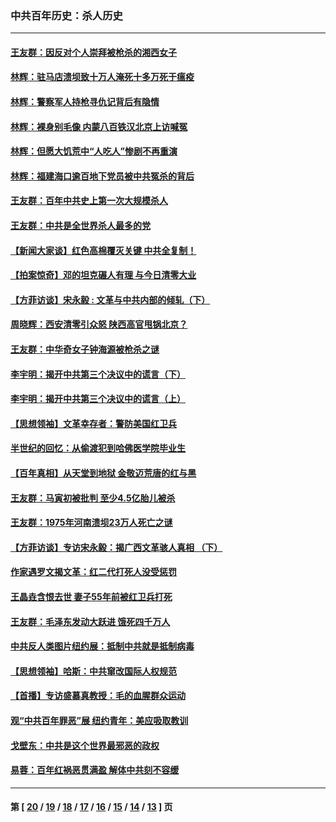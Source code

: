 ### 中共百年历史：杀人历史
---
#### [王友群：因反对个人崇拜被枪杀的湘西女子](../../pages/nf1176106/n14048288.md?08290430) 
#### [林辉：驻马店溃坝致十万人淹死十多万死于瘟疫](../../pages/nf1176106/n14048231.md?08290430) 
#### [林辉：警察军人持枪寻仇记背后有隐情](../../pages/nf1176106/n14029745.md?08290430) 
#### [林辉：裸身别毛像 内蒙八百铁汉北京上访喊冤](../../pages/nf1176106/n14026693.md?08290430) 
#### [林辉：但愿大饥荒中“人吃人”惨剧不再重演](../../pages/nf1176106/n14020531.md?08290430) 
#### [林辉：福建海口逾百地下党员被中共冤杀的背后](../../pages/nf1176106/n13878946.md?08290430) 
#### [王友群：百年中共史上第一次大规模杀人](../../pages/nf1176106/n13863785.md?08290430) 
#### [王友群：中共是全世界杀人最多的党](../../pages/nf1176106/n13860689.md?08290430) 
#### [【新闻大家谈】红色高棉覆灭关键 中共全复制！](../../pages/nf1176106/n13850222.md?08290430) 
#### [【拍案惊奇】邓的坦克碾人有理 与今日清零大业](../../pages/nf1176106/n13729574.md?08290430) 
#### [【方菲访谈】宋永毅 : 文革与中共内部的倾轧（下）](../../pages/nf1176106/n13486836.md?08290430) 
#### [周晓辉：西安清零引众怒 陕西高官甩锅北京？](../../pages/nf1176106/n13484627.md?08290430) 
#### [王友群：中华奇女子钟海源被枪杀之谜](../../pages/nf1176106/n13430555.md?08290430) 
#### [李宇明：揭开中共第三个决议中的谎言（下）](../../pages/nf1176106/n13389389.md?08290430) 
#### [李宇明：揭开中共第三个决议中的谎言（上）](../../pages/nf1176106/n13388697.md?08290430) 
#### [【思想领袖】文革幸存者：警防美国红卫兵](../../pages/nf1176106/n13339289.md?08290430) 
#### [半世纪的回忆：从偷渡犯到哈佛医学院毕业生](../../pages/nf1176106/n13345328.md?08290430) 
#### [【百年真相】从天堂到地狱 金敬迈荒唐的红与黑](../../pages/nf1176106/n13336995.md?08290430) 
#### [王友群：马寅初被批判 至少4.5亿胎儿被杀](../../pages/nf1176106/n13260313.md?08290430) 
#### [王友群：1975年河南溃坝23万人死亡之谜](../../pages/nf1176106/n13231576.md?08290430) 
#### [【方菲访谈】专访宋永毅：揭广西文革骇人真相 （下）](../../pages/nf1176106/n13209074.md?08290430) 
#### [作家遇罗文揭文革：红二代打死人没受惩罚](../../pages/nf1176106/n13205254.md?08290430) 
#### [王晶垚含恨去世 妻子55年前被红卫兵打死](../../pages/nf1176106/n13203590.md?08290430) 
#### [王友群：毛泽东发动大跃进 饿死四千万人](../../pages/nf1176106/n13177158.md?08290430) 
#### [中共反人类图片纽约展：抵制中共就是抵制病毒](../../pages/nf1176106/n13115371.md?08290430) 
#### [【思想领袖】哈斯：中共窜改国际人权规范](../../pages/nf1176106/n13053647.md?08290430) 
#### [【首播】专访盛慕真教授：毛的血腥群众运动](../../pages/nf1176106/n13091782.md?08290430) 
#### [观“中共百年罪恶”展 纽约青年：美应吸取教训](../../pages/nf1176106/n13085246.md?08290430) 
#### [戈壁东：中共是这个世界最邪恶的政权](../../pages/nf1176106/n13085641.md?08290430) 
#### [易蓉：百年红祸恶贯满盈 解体中共刻不容缓](../../pages/nf1176106/n13084455.md?08290430) 

---
#### 第 [ [20](./20.md?08290430) / [19](./19.md?08290430) / [18](./18.md?08290430) / [17](./17.md?08290430) / [16](./16.md?08290430) / [15](./15.md?08290430) / [14](./14.md?08290430) / [13](./13.md?08290430) ] 页
